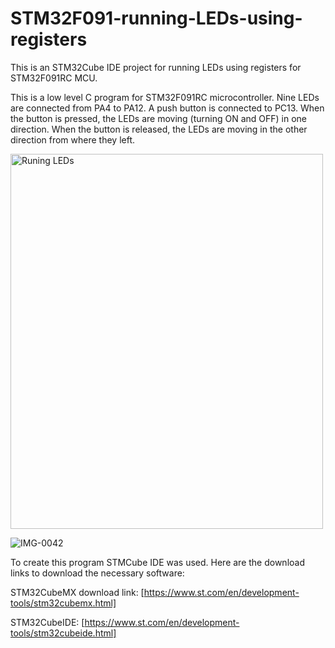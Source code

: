 # STM32F091-running-LEDs-using-registers
This is an STM32Cube IDE project for running LEDs using registers for STM32F091RC MCU.

This is a low level C program for STM32F091RC microcontroller. Nine LEDs are connected from PA4 to PA12. A push button is connected to PC13. When the button is pressed, the LEDs are moving (turning ON and OFF) in one direction. When the button is released, the LEDs are moving in the other direction from where they left.

<img src="https://user-images.githubusercontent.com/122583353/213829383-2f394c4f-ac73-46e7-b7cb-2174147690e3.jpg" alt="Runing LEDs" width="500" height="600">

![IMG-0042](https://user-images.githubusercontent.com/122583353/213829383-2f394c4f-ac73-46e7-b7cb-2174147690e3.jpg)

To create this program STMCube IDE was used. Here are the download links to download the necessary software:

STM32CubeMX download link: [https://www.st.com/en/development-tools/stm32cubemx.html]

STM32CubeIDE: [https://www.st.com/en/development-tools/stm32cubeide.html]
